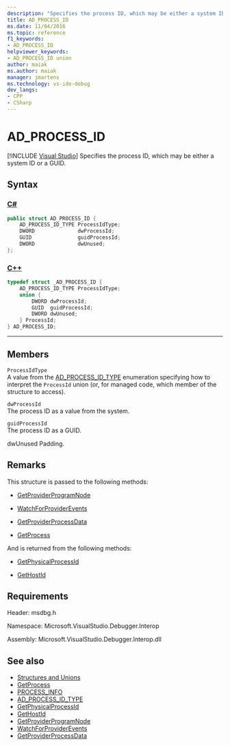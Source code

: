 ```yaml
---
description: "Specifies the process ID, which may be either a system ID or a GUID."
title: AD_PROCESS_ID
ms.date: 11/04/2016
ms.topic: reference
f1_keywords:
- AD_PROCESS_ID
helpviewer_keywords:
- AD_PROCESS_ID union
author: maiak
ms.author: maiak
manager: jmartens
ms.technology: vs-ide-debug
dev_langs:
- CPP
- CSharp
---
```

# AD_PROCESS_ID

 [!INCLUDE [Visual Studio](~/includes/applies-to-version/vs-windows-only.md)]
Specifies the process ID, which may be either a system ID or a GUID.

## Syntax

### [C#](#tab/csharp)
```csharp
public struct AD_PROCESS_ID {
    AD_PROCESS_ID_TYPE ProcessIdType;
    DWORD              dwProcessId; 
    GUID               guidProcessId; 
    DWORD              dwUnused; 
};
```
### [C++](#tab/cpp)
```cpp
typedef struct _AD_PROCESS_ID {
    AD_PROCESS_ID_TYPE ProcessIdType;
    union {
        DWORD dwProcessId; 
        GUID  guidProcessId; 
        DWORD dwUnused; 
    } ProcessId;
} AD_PROCESS_ID;
```
---

## Members
`ProcessIdType`\
A value from the [AD_PROCESS_ID_TYPE](../../../extensibility/debugger/reference/ad-process-id-type.md) enumeration specifying how to interpret the `ProcessId` union (or, for managed code, which member of the structure to access).

`dwProcessId`\
The process ID as a value from the system.

`guidProcessId`\
The process ID as a GUID.

dwUnused
Padding.

## Remarks
This structure is passed to the following methods:

- [GetProviderProgramNode](../../../extensibility/debugger/reference/idebugprogramprovider2-getproviderprogramnode.md)

- [WatchForProviderEvents](../../../extensibility/debugger/reference/idebugprogramprovider2-watchforproviderevents.md)

- [GetProviderProcessData](../../../extensibility/debugger/reference/idebugprogramprovider2-getproviderprocessdata.md)

- [GetProcess](../../../extensibility/debugger/reference/idebugport2-getprocess.md)

And is returned from the following methods:

- [GetPhysicalProcessId](../../../extensibility/debugger/reference/idebugprocess2-getphysicalprocessid.md)

- [GetHostId](../../../extensibility/debugger/reference/idebugprogramhost2-gethostid.md)

## Requirements
Header: msdbg.h

Namespace: Microsoft.VisualStudio.Debugger.Interop

Assembly: Microsoft.VisualStudio.Debugger.Interop.dll

## See also
- [Structures and Unions](../../../extensibility/debugger/reference/structures-and-unions.md)
- [GetProcess](../../../extensibility/debugger/reference/idebugport2-getprocess.md)
- [PROCESS_INFO](../../../extensibility/debugger/reference/process-info.md)
- [AD_PROCESS_ID_TYPE](../../../extensibility/debugger/reference/ad-process-id-type.md)
- [GetPhysicalProcessId](../../../extensibility/debugger/reference/idebugprocess2-getphysicalprocessid.md)
- [GetHostId](../../../extensibility/debugger/reference/idebugprogramhost2-gethostid.md)
- [GetProviderProgramNode](../../../extensibility/debugger/reference/idebugprogramprovider2-getproviderprogramnode.md)
- [WatchForProviderEvents](../../../extensibility/debugger/reference/idebugprogramprovider2-watchforproviderevents.md)
- [GetProviderProcessData](../../../extensibility/debugger/reference/idebugprogramprovider2-getproviderprocessdata.md)
